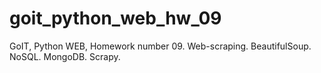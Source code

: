 # goit_python_web_hw_09
GoIT, Python WEB, Homework number 09. Web-scraping. BeautifulSoup. NoSQL. MongoDB. Scrapy.
